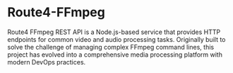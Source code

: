 # Route4-FFmpeg
Route4 FFmpeg REST API is a Node.js-based service that provides HTTP endpoints for common video and audio processing tasks. Originally built to solve the challenge of managing complex FFmpeg command lines, this project has evolved into a comprehensive media processing platform with modern DevOps practices.
